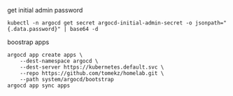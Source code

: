 get initial admin password

```
kubectl -n argocd get secret argocd-initial-admin-secret -o jsonpath="{.data.password}" | base64 -d
```

boostrap apps
```
argocd app create apps \
    --dest-namespace argocd \
    --dest-server https://kubernetes.default.svc \
    --repo https://github.com/tomekz/homelab.git \
    --path system/argocd/bootstrap
argocd app sync apps  
```
